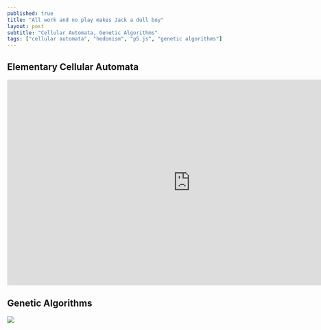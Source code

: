 ```yaml
---
published: true
title: "All work and no play makes Jack a dull boy"
layout: post
subtitle: "Cellular Automata, Genetic Algorithms"
tags: ["cellular automata", "hedonism", "p5.js", "genetic algorithms"]
---
```


## Elementary Cellular Automata


<iframe width="853" height="480" src="https://www.youtube.com/embed/gJZ9ZeGcJVM" frameborder="0" allowfullscreen></iframe>

## Genetic Algorithms


<a href="https://asciinema.org/a/9npa6lwf8ucpjvynkdvfxzs8v?data-size=big" target="_blank"><img src="https://asciinema.org/a/9npa6lwf8ucpjvynkdvfxzs8v.png" /></a>
